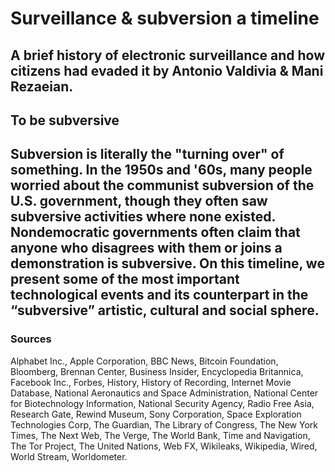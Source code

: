 <h1>Surveillance & subversion a timeline<h2>
<p>A brief history of electronic surveillance and how citizens had evaded it by Antonio Valdivia & Mani Rezaeian.<p>

<h2>To be subversive<h2>
<p>Subversion is literally the "turning over" of something. In the 1950s and '60s, many people worried about the communist subversion of the U.S. government, though they often saw subversive activities where none existed. Nondemocratic governments often claim that anyone who disagrees with them or joins a demonstration is subversive. On this timeline, we present some of the most important technological events and its counterpart in the “subversive” artistic, cultural and social sphere.</p>

<h3>Sources</h3>
<p>Alphabet Inc., Apple Corporation, BBC News, Bitcoin Foundation, Bloomberg, Brennan Center, Business Insider, Encyclopedia Britannica, Facebook Inc., Forbes, History, History of Recording, Internet Movie Database, National Aeronautics and Space Administration, National Center for Biotechnology Information, National Security Agency, Radio Free Asia, Research Gate, Rewind Museum, Sony Corporation, Space Exploration Technologies Corp, The Guardian, The Library of Congress, The New York Times, The Next Web, The Verge, The World Bank, Time and Navigation, The Tor Project, The United Nations, Web FX, Wikileaks, Wikipedia, Wired, World Stream, Worldometer.</p>
